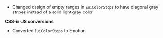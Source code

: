 - Changed design of empty ranges in `EuiColorStops` to have diagonal gray stripes instead of a solid light gray color

**CSS-in-JS conversions**

- Converted `EuiColorStops` to Emotion